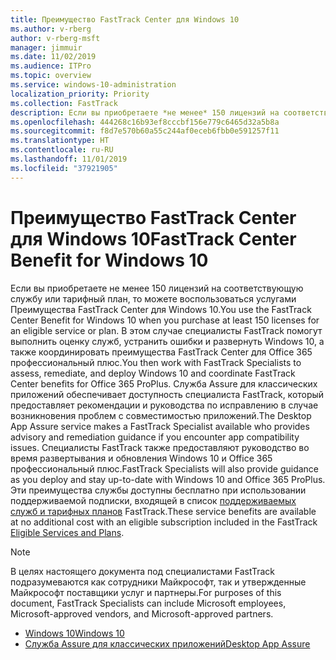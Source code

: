```yaml
---
title: Преимущество FastTrack Center для Windows 10
ms.author: v-rberg
author: v-rberg-msft
manager: jimmuir
ms.date: 11/02/2019
ms.audience: ITPro
ms.topic: overview
ms.service: windows-10-administration
localization_priority: Priority
ms.collection: FastTrack
description: Если вы приобретаете *не менее* 150 лицензий на соответствующую службу или тарифный план, то можете воспользоваться услугами Преимущество FastTrack Center для Windows 10.
ms.openlocfilehash: 444268c16b93ef8cccbf156e779c6465d32a5b8a
ms.sourcegitcommit: f8d7e570b60a55c244af0eceb6fbb0e591257f11
ms.translationtype: HT
ms.contentlocale: ru-RU
ms.lasthandoff: 11/01/2019
ms.locfileid: "37921905"
---
```

# <a name="fasttrack-center-benefit-for-windows-10"></a><span data-ttu-id="5582c-103">Преимущество FastTrack Center для Windows 10</span><span class="sxs-lookup"><span data-stu-id="5582c-103">FastTrack Center Benefit for Windows 10</span></span>

<span data-ttu-id="5582c-104">Если вы приобретаете не менее 150 лицензий на соответствующую службу или тарифный план, то можете воспользоваться услугами Преимущества FastTrack Center для Windows 10.</span><span class="sxs-lookup"><span data-stu-id="5582c-104">You use the FastTrack Center Benefit for Windows 10 when you purchase at least 150 licenses for an eligible service or plan.</span></span> <span data-ttu-id="5582c-105">В этом случае специалисты FastTrack помогут выполнить оценку служб, устранить ошибки и развернуть Windows 10, а также координировать преимущества FastTrack Center для Office 365 профессиональный плюс.</span><span class="sxs-lookup"><span data-stu-id="5582c-105">You then work with FastTrack Specialists to assess, remediate, and deploy Windows 10 and coordinate FastTrack Center benefits for Office 365 ProPlus.</span></span> <span data-ttu-id="5582c-106">Служба Assure для классических приложений обеспечивает доступность специалиста FastTrack, который предоставляет рекомендации и руководства по исправлению в случае возникновения проблем с совместимостью приложений.</span><span class="sxs-lookup"><span data-stu-id="5582c-106">The Desktop App Assure service makes a FastTrack Specialist available who provides advisory and remediation guidance if you encounter app compatibility issues.</span></span>  <span data-ttu-id="5582c-107">Специалисты FastTrack также предоставляют руководство во время развертывания и обновления Windows 10 и Office 365 профессиональный плюс.</span><span class="sxs-lookup"><span data-stu-id="5582c-107">FastTrack Specialists will also provide guidance as you deploy and stay up-to-date with Windows 10 and Office 365 ProPlus.</span></span> <span data-ttu-id="5582c-108">Эти преимущества службы доступны бесплатно при использовании поддерживаемой подписки, входящей в список [поддерживаемых служб и тарифных планов](M365-eligible-services-and-plans.md) FastTrack.</span><span class="sxs-lookup"><span data-stu-id="5582c-108">These service benefits are available at no additional cost with an eligible subscription included in the FastTrack [Eligible Services and Plans](M365-eligible-services-and-plans.md).</span></span>
  
> [!NOTE]
> <span data-ttu-id="5582c-109">В целях настоящего документа под специалистами FastTrack подразумеваются как сотрудники Майкрософт, так и утвержденные Майкрософт поставщики услуг и партнеры.</span><span class="sxs-lookup"><span data-stu-id="5582c-109">For purposes of this document, FastTrack Specialists can include Microsoft employees, Microsoft-approved vendors, and Microsoft-approved partners.</span></span> 
    
- [<span data-ttu-id="5582c-110">Windows 10</span><span class="sxs-lookup"><span data-stu-id="5582c-110">Windows 10</span></span>](Win-10-windows-10.md)
- [<span data-ttu-id="5582c-111">Служба Assure для классических приложений</span><span class="sxs-lookup"><span data-stu-id="5582c-111">Desktop App Assure</span></span>](Win-10-desktop-app-assure.md)
  

  

 